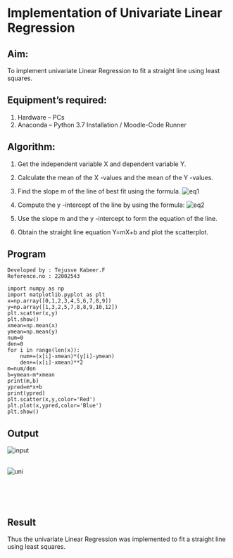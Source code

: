 # Implementation of Univariate Linear Regression
## Aim:
To implement univariate Linear Regression to fit a straight line using least squares.
## Equipment’s required:
1.	Hardware – PCs
2.	Anaconda – Python 3.7 Installation / Moodle-Code Runner
## Algorithm:
1.	Get the independent variable X and dependent variable Y.
2.	Calculate the mean of the X -values and the mean of the Y -values.
3.	Find the slope m of the line of best fit using the formula.
 ![eq1](https://user-images.githubusercontent.com/118364993/214309218-8e435eab-436b-453c-b317-0e0e92020fae.png)

4.	Compute the y -intercept of the line by using the formula:
![eq2](https://user-images.githubusercontent.com/118364993/214309310-0cae57c8-9a5a-4aca-aa95-ca88bc41003b.png)

5.	Use the slope m and the y -intercept to form the equation of the line.
6.	Obtain the straight line equation Y=mX+b and plot the scatterplot.
## Program
```
Developed by : Tejusve Kabeer.F
Reference.no : 22002543

import numpy as np
import matplotlib.pyplot as plt
x=np.array([0,1,2,3,4,5,6,7,8,9])
y=np.array([1,3,2,5,7,8,8,9,10,12])
plt.scatter(x,y)
plt.show()
xmean=np.mean(x)
ymean=np.mean(y)
num=0
den=0
for i in range(len(x)):
    num+=(x[i]-xmean)*(y[i]-ymean)
    den+=(x[i]-xmean)**2
m=num/den
b=ymean-m*xmean
print(m,b)
ypred=m*x+b
print(ypred)
plt.scatter(x,y,color='Red')
plt.plot(x,ypred,color='Blue')
plt.show()
```

## Output
![input](https://user-images.githubusercontent.com/118364993/214309958-e66a1705-4a2f-4943-9834-d05fbccf4050.png)


</br>![uni](https://user-images.githubusercontent.com/118364993/214305152-60bc822d-62fd-407a-a264-427fea518e73.png)


</br>
</br>
</br>

## Result
Thus the univariate Linear Regression was implemented to fit a straight line using least squares.

